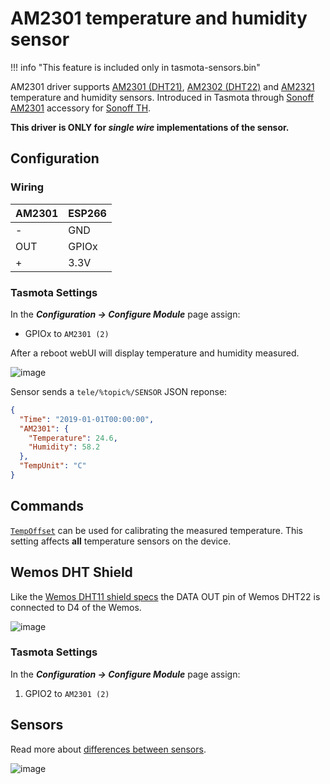 # AM2301 temperature and humidity sensor

!!! info "This feature is included only in tasmota-sensors.bin" 

AM2301 driver supports [AM2301 (DHT21)](https://kropochev.com/downloads/humidity/AM2301.pdf), [AM2302 (DHT22)](https://www.sparkfun.com/datasheets/Sensors/Temperature/DHT22.pdf) and [AM2321](http://akizukidenshi.com/download/ds/aosong/AM2321_e.pdf) temperature and humidity sensors. Introduced in Tasmota through [Sonoff AM2301](https://sonoff.tech/product/accessories/am2301) accessory for [Sonoff TH](/devices/Sonoff-TH).

**This driver is ONLY for _single wire_ implementations of the sensor.**

## Configuration

### Wiring
| AM2301   | ESP266 |
|---|---|
|-   |GND   |
|OUT   |GPIOx   |
|+  |3.3V    |

### Tasmota Settings
In the **_Configuration -> Configure Module_** page assign:
  - GPIOx to `AM2301 (2)`   

After a reboot webUI will display temperature and humidity measured.

![image](https://user-images.githubusercontent.com/5904370/68092438-67639700-fe8b-11e9-86df-b2acdc05f9d7.png)

Sensor sends a `tele/%topic%/SENSOR` JSON reponse:

```json
{
  "Time": "2019-01-01T00:00:00",
  "AM2301": {
    "Temperature": 24.6,
    "Humidity": 58.2
  },
  "TempUnit": "C"
}
```
## Commands
[`TempOffset`](Commands.md#tempoffset) can be used for calibrating the measured temperature. This setting affects **all** temperature sensors on the device.

## Wemos DHT Shield
Like the [Wemos DHT11 shield specs](https://docs.wemos.cc/en/latest/d1_mini_shiled/dht.html) the DATA OUT pin of  Wemos DHT22 is connected to D4 of the Wemos.

![image](https://user-images.githubusercontent.com/5904370/68092516-5bc4a000-fe8c-11e9-916c-ec10e7e781b0.png)
### Tasmota Settings
In the **_Configuration -> Configure Module_** page assign:

1. GPIO2 to `AM2301 (2)`

## Sensors
Read more about [differences between sensors](http://www.kandrsmith.org/RJS/Misc/Hygrometers/calib_many.html).

![image](https://user-images.githubusercontent.com/5904370/68092629-85ca9200-fe8d-11e9-842f-803f36e8064c.png)
